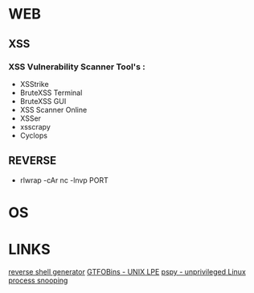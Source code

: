 # WEB

## XSS

### XSS Vulnerability Scanner Tool's :
* XSStrike
* BruteXSS Terminal
* BruteXSS GUI
* XSS Scanner Online
* XSSer
* xsscrapy
* Cyclops

## REVERSE
* rlwrap -cAr nc -lnvp PORT

# OS

# LINKS

[reverse shell generator](https://www.revshells.com)
[GTFOBins - UNIX LPE](https://gtfobins.github.io/)
[pspy - unprivileged Linux process snooping](https://github.com/DominicBreuker/pspy)
